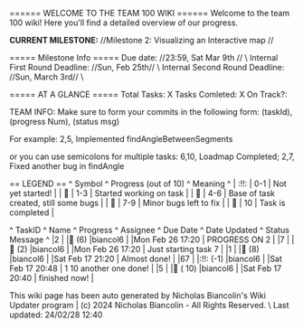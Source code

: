 ====== WELCOME TO THE TEAM 100 WIKI ======
Welcome to the team 100 wiki! Here you'll find a detailed overview of our progress. 

**CURRENT MILESTONE:** //Milestone 2: Visualizing an Interactive map //

===== Milestone Info =====
Due date: //23:59, Sat Mar 9th // \\ 
Internal First Round Deadline: //Sun, Feb 25th// \\ 
Internal Second Round Deadline: //Sun, March 3rd// \\ 

===== AT A GLANCE =====
Total Tasks: X
Tasks Comleted: X
On Track?: <!-- Find a way to calculate this metric -->

TEAM INFO: Make sure to form your commits in the following form: 
  (taskId), (progress Num), (status msg)

For example:
  2,5, Implemented findAngleBetweenSegments

or you can use semicolons for multiple tasks:
  6,10, Loadmap Completed; 2,7, Fixed another bug in findAngle

<!-- TODO: Fix this so the deadlines take into account how close a task is to its deadline-->
== LEGEND ==
^ Symbol ^ Progress (out of 10) ^ Meaning ^
| :!!: | 0-1 | Not yet started! |
| 🍎 | 1-3 | Started working on task |
| 🍊 | 4-6 | Base of task created, still some bugs |
| 🍋 | 7-9 | Minor bugs left to fix |
| 🍏 | 10 | Task is completed |


^ TaskID ^ Name ^ Progress ^ Assignee ^ Due Date ^ Date Updated ^ Status Message ^
|2 | |🍊 (6) |biancol6 | |Mon Feb 26 17:20 | PROGRESS ON 2  |
|7 | |🍎 (2) |biancol6 | |Mon Feb 26 17:20 | Just starting task 7 |
|1 | |🍋 (8) |biancol6 | |Sat Feb 17 21:20 | Almost done! |
|67 | |:!!: (-1) |biancol6 | |Sat Feb 17 20:48 |    1 10 another one done! |
|5 | |🍏 ( 10) |biancol6 | |Sat Feb 17 20:40 | finished now! |

This wiki page has been auto generated by Nicholas Biancolin's Wiki Updater program | (c) 2024 Nicholas Biancolin - All Rights Reserved. \\ 
Last updated: 24/02/28 12:40